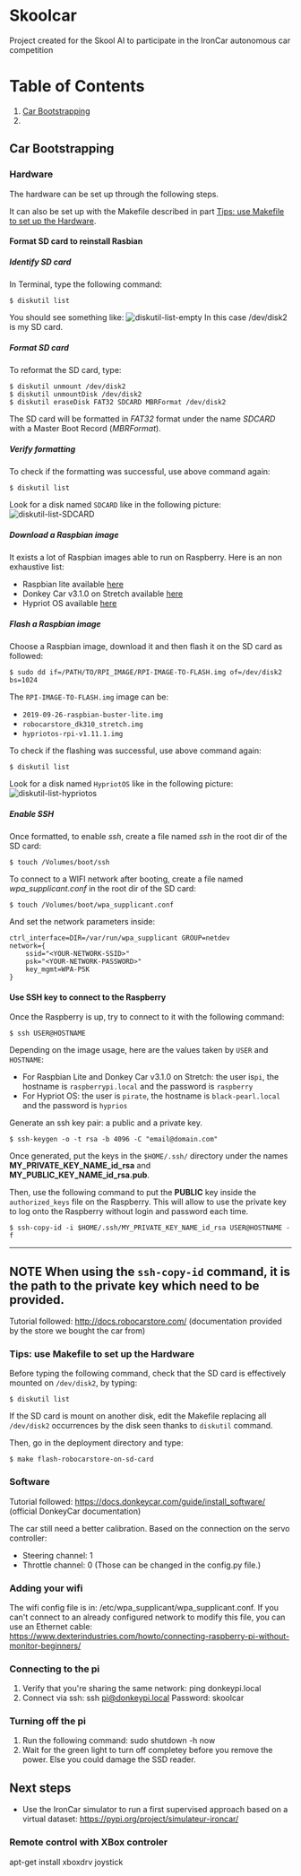# Skoolcar
Project created for the Skool AI to participate in the IronCar autonomous car competition


# Table of Contents
1. [Car Bootstrapping](#car-bootstrapping)
2. 

## Car Bootstrapping

### Hardware
The hardware can be set up through the following steps.

It can also be set up with the Makefile described in part [Tips: use Makefile to set up the Hardware](#tips:use-makefile-to-set-up-the-hardware).


#### Format SD card to reinstall Rasbian
##### Identify SD card
In Terminal, type the following command:
```shell script
$ diskutil list
```
You should see something like:
![diskutil-list-empty](docs/diskutil-list-empty.png)
In this case /dev/disk2 is my SD card.

##### Format SD card
To reformat the SD card, type:
```shell script
$ diskutil unmount /dev/disk2
$ diskutil unmountDisk /dev/disk2
$ diskutil eraseDisk FAT32 SDCARD MBRFormat /dev/disk2
```
The SD card will be formatted in *FAT32* format under the name *SDCARD* with a Master Boot Record (*MBRFormat*).

##### Verify formatting
To check if the formatting was successful, use above command again:
```shell script
$ diskutil list
```
Look for a disk named `SDCARD` like in the following picture:
![diskutil-list-SDCARD](docs/diskutil-list-SDCARD.png)

##### Download a Raspbian image
It exists a lot of Raspbian images able to run on Raspberry. Here is an non exhaustive list:
- Raspbian lite available [here](https://www.raspberrypi.org/downloads/raspbian/)
- Donkey Car v3.1.0 on Stretch available [here](https://docs.robocarstore.com/guide/robot_sbc/setup_raspberry_pi/)
- Hypriot OS available [here](https://blog.hypriot.com/getting-started-with-docker-and-linux-on-the-raspberry-pi/)

##### Flash a Raspbian image
Choose a Raspbian image, download it and then flash it on the SD card as followed:
```shell script
$ sudo dd if=/PATH/TO/RPI_IMAGE/RPI-IMAGE-TO-FLASH.img of=/dev/disk2 bs=1024
```

The `RPI-IMAGE-TO-FLASH.img` image can be:
- `2019-09-26-raspbian-buster-lite.img`
- `robocarstore_dk310_stretch.img`
- `hypriotos-rpi-v1.11.1.img`


To check if the flashing was successful, use above command again:
```shell script
$ diskutil list
```
Look for a disk named `HypriotOS` like in the following picture:
![diskutil-list-hypriotos](docs/diskutil-list-hypriotos.png)


##### Enable SSH
Once formatted, to enable *ssh*, create a file named *ssh* in the root dir of the SD card:
```shell script
$ touch /Volumes/boot/ssh
```

To connect to a WIFI network after booting, create a file named *wpa_supplicant.conf* in the root dir of the SD card:
```shell script
$ touch /Volumes/boot/wpa_supplicant.conf
```

And set the network parameters inside:
```shell script
ctrl_interface=DIR=/var/run/wpa_supplicant GROUP=netdev
network={
    ssid="<YOUR-NETWORK-SSID>"
    psk="<YOUR-NETWORK-PASSWORD>"
    key_mgmt=WPA-PSK
}
```

#### Use SSH key to connect to the Raspberry
Once the Raspberry is up, try to connect to it with the following command:
```shell script
$ ssh USER@HOSTNAME
```

Depending on the image usage, here are the values taken by `USER` and `HOSTNAME`:
- For Raspbian Lite and Donkey Car v3.1.0 on Stretch: the user is`pi`, the hostname is `raspberrypi.local` and the password is `raspberry`
- For Hypriot OS: the user is `pirate`, the hostname is `black-pearl.local` and the password is `hyprios` 

Generate an ssh key pair: a public and a private key.
```shell script
$ ssh-keygen -o -t rsa -b 4096 -C "email@domain.com"
```
Once generated, put the keys in the `$HOME/.ssh/` directory under the names **MY_PRIVATE_KEY_NAME_id_rsa** and **MY_PUBLIC_KEY_NAME_id_rsa.pub**.

Then, use the following command to put the **PUBLIC** key inside the `authorized_keys` file on the Raspberry. This will 
allow to use the private key to log onto the Raspberry without login and password each time.
```shell script
$ ssh-copy-id -i $HOME/.ssh/MY_PRIVATE_KEY_NAME_id_rsa USER@HOSTNAME -f
```
---
**NOTE**
When using the `ssh-copy-id` command, it is the path to the private key which need to be provided.
---

Tutorial followed: http://docs.robocarstore.com/ (documentation provided by the store we bought the car from)

### Tips: use Makefile to set up the Hardware
Before typing the following command, check that the SD card is effectively mounted on `/dev/disk2`, by typing:
```shell script
$ diskutil list 
```
If the SD card is mount on another disk, edit the Makefile replacing all `/dev/disk2` occurrences by the disk seen thanks to `diskutil` command.

Then, go in the deployment directory and type:
```shell script
$ make flash-robocarstore-on-sd-card 
```

### Software

Tutorial followed: https://docs.donkeycar.com/guide/install_software/ (official DonkeyCar documentation)

The car still need a better calibration.
Based on the connection on the servo controller:
- Steering channel: 1
- Throttle channel: 0
(Those can be changed in the config.py file.)

### Adding your wifi

The wifi config file is in: /etc/wpa_supplicant/wpa_supplicant.conf.
If you can't connect to an already configured network to modify this file, you can use an Ethernet cable: https://www.dexterindustries.com/howto/connecting-raspberry-pi-without-monitor-beginners/

### Connecting to the pi

1. Verify that you're sharing the same network: ping donkeypi.local
2. Connect via ssh: ssh pi@donkeypi.local
Password: skoolcar

### Turning off the pi

1. Run the following command: sudo shutdown -h now
2. Wait for the green light to turn off completey before you remove the power. Else you could damage the SSD reader.


## Next steps

- Use the IronCar simulator to run a first supervised approach based on a virtual dataset: https://pypi.org/project/simulateur-ironcar/ 



### Remote control with XBox controler
apt-get install xboxdrv joystick
